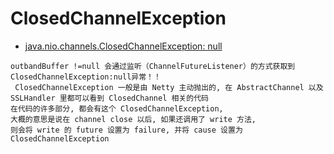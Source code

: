 # ClosedChannelException
- [ java.nio.channels.ClosedChannelException: null](https://www.cnblogs.com/zemliu/p/3864131.html)
```
outbandBuffer !=null 会通过监听（ChannelFutureListener）的方式获取到ClosedChannelException:null异常！！
 ClosedChannelException 一般是由 Netty 主动抛出的, 在 AbstractChannel 以及 SSLHandler 里都可以看到 ClosedChannel 相关的代码
在代码的许多部分, 都会有这个 ClosedChannelException, 
大概的意思是说在 channel close 以后, 如果还调用了 write 方法, 
则会将 write 的 future 设置为 failure, 并将 cause 设置为 ClosedChannelException
```